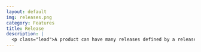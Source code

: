 ```yaml
---
layout: default
img: releases.png
category: Features
title: Release
description: |
  <p class="lead">A product can have many releases defined by a release date.</p>
---
```

